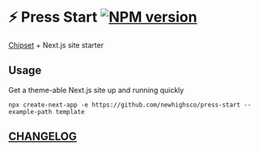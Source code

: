 # ⚡️ Press Start [![NPM version](https://img.shields.io/npm/v/@newhighsco/press-start.svg)](https://npmjs.com/@newhighsco/press-start)

[Chipset](https://github.com/newhighsco/chipset) + Next.js site starter

## Usage

Get a theme-able Next.js site up and running quickly

```
npx create-next-app -e https://github.com/newhighsco/press-start --example-path template
```


## [CHANGELOG](CHANGELOG.md)
